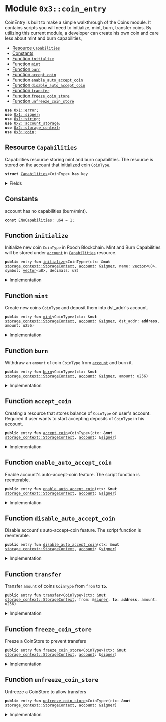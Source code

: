 
<a name="0x3_coin_entry"></a>

# Module `0x3::coin_entry`

CoinEntry is built to make a simple walkthrough of the Coins module.
It contains scripts you will need to initialize, mint, burn, transfer coins.
By utilizing this current module, a developer can create his own coin and care less about mint and burn capabilities,


-  [Resource `Capabilities`](#0x3_coin_entry_Capabilities)
-  [Constants](#@Constants_0)
-  [Function `initialize`](#0x3_coin_entry_initialize)
-  [Function `mint`](#0x3_coin_entry_mint)
-  [Function `burn`](#0x3_coin_entry_burn)
-  [Function `accept_coin`](#0x3_coin_entry_accept_coin)
-  [Function `enable_auto_accept_coin`](#0x3_coin_entry_enable_auto_accept_coin)
-  [Function `disable_auto_accept_coin`](#0x3_coin_entry_disable_auto_accept_coin)
-  [Function `transfer`](#0x3_coin_entry_transfer)
-  [Function `freeze_coin_store`](#0x3_coin_entry_freeze_coin_store)
-  [Function `unfreeze_coin_store`](#0x3_coin_entry_unfreeze_coin_store)


<pre><code><b>use</b> <a href="">0x1::error</a>;
<b>use</b> <a href="">0x1::signer</a>;
<b>use</b> <a href="">0x1::string</a>;
<b>use</b> <a href="">0x2::account_storage</a>;
<b>use</b> <a href="">0x2::storage_context</a>;
<b>use</b> <a href="coin.md#0x3_coin">0x3::coin</a>;
</code></pre>



<a name="0x3_coin_entry_Capabilities"></a>

## Resource `Capabilities`

Capabilities resource storing mint and burn capabilities.
The resource is stored on the account that initialized coin <code>CoinType</code>.


<pre><code><b>struct</b> <a href="coin_entry.md#0x3_coin_entry_Capabilities">Capabilities</a>&lt;CoinType&gt; <b>has</b> key
</code></pre>



<details>
<summary>Fields</summary>


<dl>
<dt>
<code>burn_cap: <a href="coin.md#0x3_coin_BurnCapability">coin::BurnCapability</a>&lt;CoinType&gt;</code>
</dt>
<dd>

</dd>
<dt>
<code>freeze_cap: <a href="coin.md#0x3_coin_FreezeCapability">coin::FreezeCapability</a>&lt;CoinType&gt;</code>
</dt>
<dd>

</dd>
<dt>
<code>mint_cap: <a href="coin.md#0x3_coin_MintCapability">coin::MintCapability</a>&lt;CoinType&gt;</code>
</dt>
<dd>

</dd>
</dl>


</details>

<a name="@Constants_0"></a>

## Constants


<a name="0x3_coin_entry_ENoCapabilities"></a>

account has no capabilities (burn/mint).


<pre><code><b>const</b> <a href="coin_entry.md#0x3_coin_entry_ENoCapabilities">ENoCapabilities</a>: u64 = 1;
</code></pre>



<a name="0x3_coin_entry_initialize"></a>

## Function `initialize`

Initialize new coin <code>CoinType</code> in Rooch Blockchain.
Mint and Burn Capabilities will be stored under <code><a href="account.md#0x3_account">account</a></code> in <code><a href="coin_entry.md#0x3_coin_entry_Capabilities">Capabilities</a></code> resource.


<pre><code><b>public</b> entry <b>fun</b> <a href="coin_entry.md#0x3_coin_entry_initialize">initialize</a>&lt;CoinType&gt;(ctx: &<b>mut</b> <a href="_StorageContext">storage_context::StorageContext</a>, <a href="account.md#0x3_account">account</a>: &<a href="">signer</a>, name: <a href="">vector</a>&lt;u8&gt;, symbol: <a href="">vector</a>&lt;u8&gt;, decimals: u8)
</code></pre>



<details>
<summary>Implementation</summary>


<pre><code><b>public</b> entry <b>fun</b> <a href="coin_entry.md#0x3_coin_entry_initialize">initialize</a>&lt;CoinType&gt;(
    ctx: &<b>mut</b> StorageContext,
    <a href="account.md#0x3_account">account</a>: &<a href="">signer</a>,
    name: <a href="">vector</a>&lt;u8&gt;,
    symbol: <a href="">vector</a>&lt;u8&gt;,
    decimals: u8,
) {
    <b>let</b> (burn_cap, freeze_cap, mint_cap) = <a href="coin.md#0x3_coin_initialize">coin::initialize</a>&lt;CoinType&gt;(
        ctx,
        <a href="account.md#0x3_account">account</a>,
        <a href="_utf8">string::utf8</a>(name),
        <a href="_utf8">string::utf8</a>(symbol),
        decimals,
    );

    <a href="_global_move_to">account_storage::global_move_to</a>(ctx, <a href="account.md#0x3_account">account</a>, <a href="coin_entry.md#0x3_coin_entry_Capabilities">Capabilities</a>&lt;CoinType&gt; {
        burn_cap,
        freeze_cap,
        mint_cap
    });
}
</code></pre>



</details>

<a name="0x3_coin_entry_mint"></a>

## Function `mint`

Create new coins <code>CoinType</code> and deposit them into dst_addr's account.


<pre><code><b>public</b> entry <b>fun</b> <a href="coin_entry.md#0x3_coin_entry_mint">mint</a>&lt;CoinType&gt;(ctx: &<b>mut</b> <a href="_StorageContext">storage_context::StorageContext</a>, <a href="account.md#0x3_account">account</a>: &<a href="">signer</a>, dst_addr: <b>address</b>, amount: u256)
</code></pre>



<details>
<summary>Implementation</summary>


<pre><code><b>public</b> entry <b>fun</b> <a href="coin_entry.md#0x3_coin_entry_mint">mint</a>&lt;CoinType&gt;(
    ctx: &<b>mut</b> StorageContext,
    <a href="account.md#0x3_account">account</a>: &<a href="">signer</a>,
    dst_addr: <b>address</b>,
    amount: u256,
) {
    <b>let</b> account_addr = <a href="_address_of">signer::address_of</a>(<a href="account.md#0x3_account">account</a>);

    <b>assert</b>!(
        <a href="_global_exists">account_storage::global_exists</a>&lt;<a href="coin_entry.md#0x3_coin_entry_Capabilities">Capabilities</a>&lt;CoinType&gt;&gt;(ctx, account_addr),
        <a href="_not_found">error::not_found</a>(<a href="coin_entry.md#0x3_coin_entry_ENoCapabilities">ENoCapabilities</a>),
    );

    <b>let</b> cap = <a href="_global_move_from">account_storage::global_move_from</a>&lt;<a href="coin_entry.md#0x3_coin_entry_Capabilities">Capabilities</a>&lt;CoinType&gt;&gt;(ctx, account_addr);
    // <b>let</b> cap = <a href="_global_borrow">account_storage::global_borrow</a>&lt;<a href="coin_entry.md#0x3_coin_entry_Capabilities">Capabilities</a>&lt;CoinType&gt;&gt;(ctx, account_addr);
    <b>let</b> coins_minted = <a href="coin.md#0x3_coin_mint">coin::mint</a>(ctx, amount, &cap.mint_cap);
    <a href="coin.md#0x3_coin_deposit">coin::deposit</a>(ctx, dst_addr, coins_minted);
    <a href="_global_move_to">account_storage::global_move_to</a>&lt;<a href="coin_entry.md#0x3_coin_entry_Capabilities">Capabilities</a>&lt;CoinType&gt;&gt;(ctx, <a href="account.md#0x3_account">account</a>, cap)
}
</code></pre>



</details>

<a name="0x3_coin_entry_burn"></a>

## Function `burn`

Withdraw an <code>amount</code> of coin <code>CoinType</code> from <code><a href="account.md#0x3_account">account</a></code> and burn it.


<pre><code><b>public</b> entry <b>fun</b> <a href="coin_entry.md#0x3_coin_entry_burn">burn</a>&lt;CoinType&gt;(ctx: &<b>mut</b> <a href="_StorageContext">storage_context::StorageContext</a>, <a href="account.md#0x3_account">account</a>: &<a href="">signer</a>, amount: u256)
</code></pre>



<details>
<summary>Implementation</summary>


<pre><code><b>public</b> entry <b>fun</b> <a href="coin_entry.md#0x3_coin_entry_burn">burn</a>&lt;CoinType&gt;(
    ctx: &<b>mut</b> StorageContext,
    <a href="account.md#0x3_account">account</a>: &<a href="">signer</a>,
    amount: u256,
) {
    <b>let</b> account_addr = <a href="_address_of">signer::address_of</a>(<a href="account.md#0x3_account">account</a>);

    <b>assert</b>!(
        <a href="_global_exists">account_storage::global_exists</a>&lt;<a href="coin_entry.md#0x3_coin_entry_Capabilities">Capabilities</a>&lt;CoinType&gt;&gt;(ctx, account_addr),
        <a href="_not_found">error::not_found</a>(<a href="coin_entry.md#0x3_coin_entry_ENoCapabilities">ENoCapabilities</a>),
    );

    // <b>let</b> cap = <a href="_global_borrow">account_storage::global_borrow</a>&lt;<a href="coin_entry.md#0x3_coin_entry_Capabilities">Capabilities</a>&lt;CoinType&gt;&gt;(ctx, account_addr);
    <b>let</b> cap = <a href="_global_move_from">account_storage::global_move_from</a>&lt;<a href="coin_entry.md#0x3_coin_entry_Capabilities">Capabilities</a>&lt;CoinType&gt;&gt;(ctx, account_addr);
    <b>let</b> to_burn = <a href="coin.md#0x3_coin_withdraw">coin::withdraw</a>&lt;CoinType&gt;(ctx, <a href="account.md#0x3_account">account</a>, amount);
    <a href="coin.md#0x3_coin_burn">coin::burn</a>&lt;CoinType&gt;(ctx, to_burn, &cap.burn_cap);
    <a href="_global_move_to">account_storage::global_move_to</a>&lt;<a href="coin_entry.md#0x3_coin_entry_Capabilities">Capabilities</a>&lt;CoinType&gt;&gt;(ctx, <a href="account.md#0x3_account">account</a>, cap);
}
</code></pre>



</details>

<a name="0x3_coin_entry_accept_coin"></a>

## Function `accept_coin`

Creating a resource that stores balance of <code>CoinType</code> on user's account.
Required if user wants to start accepting deposits of <code>CoinType</code> in his account.


<pre><code><b>public</b> entry <b>fun</b> <a href="coin_entry.md#0x3_coin_entry_accept_coin">accept_coin</a>&lt;CoinType&gt;(ctx: &<b>mut</b> <a href="_StorageContext">storage_context::StorageContext</a>, <a href="account.md#0x3_account">account</a>: &<a href="">signer</a>)
</code></pre>



<details>
<summary>Implementation</summary>


<pre><code><b>public</b> entry <b>fun</b> <a href="coin_entry.md#0x3_coin_entry_accept_coin">accept_coin</a>&lt;CoinType&gt;(ctx: &<b>mut</b> StorageContext, <a href="account.md#0x3_account">account</a>: &<a href="">signer</a>) {
    <a href="coin.md#0x3_coin_do_accept_coin">coin::do_accept_coin</a>&lt;CoinType&gt;(ctx, <a href="account.md#0x3_account">account</a>)
}
</code></pre>



</details>

<a name="0x3_coin_entry_enable_auto_accept_coin"></a>

## Function `enable_auto_accept_coin`

Enable account's auto-accept-coin feature.
The script function is reenterable.


<pre><code><b>public</b> entry <b>fun</b> <a href="coin_entry.md#0x3_coin_entry_enable_auto_accept_coin">enable_auto_accept_coin</a>(ctx: &<b>mut</b> <a href="_StorageContext">storage_context::StorageContext</a>, <a href="account.md#0x3_account">account</a>: &<a href="">signer</a>)
</code></pre>



<details>
<summary>Implementation</summary>


<pre><code><b>public</b> entry <b>fun</b> <a href="coin_entry.md#0x3_coin_entry_enable_auto_accept_coin">enable_auto_accept_coin</a>(ctx: &<b>mut</b> StorageContext, <a href="account.md#0x3_account">account</a>: &<a href="">signer</a>) {
    <a href="coin.md#0x3_coin_set_auto_accept_coin">coin::set_auto_accept_coin</a>(ctx, <a href="account.md#0x3_account">account</a>, <b>true</b>)
}
</code></pre>



</details>

<a name="0x3_coin_entry_disable_auto_accept_coin"></a>

## Function `disable_auto_accept_coin`

Disable account's auto-accept-coin feature.
The script function is reenterable.


<pre><code><b>public</b> entry <b>fun</b> <a href="coin_entry.md#0x3_coin_entry_disable_auto_accept_coin">disable_auto_accept_coin</a>(ctx: &<b>mut</b> <a href="_StorageContext">storage_context::StorageContext</a>, <a href="account.md#0x3_account">account</a>: &<a href="">signer</a>)
</code></pre>



<details>
<summary>Implementation</summary>


<pre><code><b>public</b> entry <b>fun</b> <a href="coin_entry.md#0x3_coin_entry_disable_auto_accept_coin">disable_auto_accept_coin</a>(ctx: &<b>mut</b> StorageContext, <a href="account.md#0x3_account">account</a>: &<a href="">signer</a>) {
    <a href="coin.md#0x3_coin_set_auto_accept_coin">coin::set_auto_accept_coin</a>(ctx, <a href="account.md#0x3_account">account</a>, <b>false</b>);
}
</code></pre>



</details>

<a name="0x3_coin_entry_transfer"></a>

## Function `transfer`

Transfer <code>amount</code> of coins <code>CoinType</code> from <code>from</code> to <code><b>to</b></code>.


<pre><code><b>public</b> entry <b>fun</b> <a href="coin_entry.md#0x3_coin_entry_transfer">transfer</a>&lt;CoinType&gt;(ctx: &<b>mut</b> <a href="_StorageContext">storage_context::StorageContext</a>, from: &<a href="">signer</a>, <b>to</b>: <b>address</b>, amount: u256)
</code></pre>



<details>
<summary>Implementation</summary>


<pre><code><b>public</b> entry <b>fun</b> <a href="coin_entry.md#0x3_coin_entry_transfer">transfer</a>&lt;CoinType&gt;(
    ctx: &<b>mut</b> StorageContext,
    from: &<a href="">signer</a>,
    <b>to</b>: <b>address</b>,
    amount: u256,
) {
    <a href="coin.md#0x3_coin_transfer">coin::transfer</a>&lt;CoinType&gt;(ctx, from, <b>to</b>, amount)
}
</code></pre>



</details>

<a name="0x3_coin_entry_freeze_coin_store"></a>

## Function `freeze_coin_store`

Freeze a CoinStore to prevent transfers


<pre><code><b>public</b> entry <b>fun</b> <a href="coin_entry.md#0x3_coin_entry_freeze_coin_store">freeze_coin_store</a>&lt;CoinType&gt;(ctx: &<b>mut</b> <a href="_StorageContext">storage_context::StorageContext</a>, <a href="account.md#0x3_account">account</a>: &<a href="">signer</a>)
</code></pre>



<details>
<summary>Implementation</summary>


<pre><code><b>public</b> entry <b>fun</b> <a href="coin_entry.md#0x3_coin_entry_freeze_coin_store">freeze_coin_store</a>&lt;CoinType&gt;(
    ctx: &<b>mut</b> StorageContext,
    <a href="account.md#0x3_account">account</a>: &<a href="">signer</a>
) {
    <b>let</b> account_addr = <a href="_address_of">signer::address_of</a>(<a href="account.md#0x3_account">account</a>);
    <b>assert</b>!(
        <a href="_global_exists">account_storage::global_exists</a>&lt;<a href="coin_entry.md#0x3_coin_entry_Capabilities">Capabilities</a>&lt;CoinType&gt;&gt;(ctx, account_addr),
        <a href="_not_found">error::not_found</a>(<a href="coin_entry.md#0x3_coin_entry_ENoCapabilities">ENoCapabilities</a>),
    );
    // <b>let</b> cap = <a href="_global_borrow">account_storage::global_borrow</a>&lt;<a href="coin_entry.md#0x3_coin_entry_Capabilities">Capabilities</a>&lt;CoinType&gt;&gt;(ctx, account_addr);
    <b>let</b> cap = <a href="_global_move_from">account_storage::global_move_from</a>&lt;<a href="coin_entry.md#0x3_coin_entry_Capabilities">Capabilities</a>&lt;CoinType&gt;&gt;(ctx, account_addr);
    <a href="coin.md#0x3_coin_freeze_coin_store">coin::freeze_coin_store</a>(ctx, account_addr, &cap.freeze_cap);
    <a href="_global_move_to">account_storage::global_move_to</a>&lt;<a href="coin_entry.md#0x3_coin_entry_Capabilities">Capabilities</a>&lt;CoinType&gt;&gt;(ctx, <a href="account.md#0x3_account">account</a>, cap)
}
</code></pre>



</details>

<a name="0x3_coin_entry_unfreeze_coin_store"></a>

## Function `unfreeze_coin_store`

Unfreeze a CoinStore to allow transfers


<pre><code><b>public</b> entry <b>fun</b> <a href="coin_entry.md#0x3_coin_entry_unfreeze_coin_store">unfreeze_coin_store</a>&lt;CoinType&gt;(ctx: &<b>mut</b> <a href="_StorageContext">storage_context::StorageContext</a>, <a href="account.md#0x3_account">account</a>: &<a href="">signer</a>)
</code></pre>



<details>
<summary>Implementation</summary>


<pre><code><b>public</b> entry <b>fun</b> <a href="coin_entry.md#0x3_coin_entry_unfreeze_coin_store">unfreeze_coin_store</a>&lt;CoinType&gt;(
    ctx: &<b>mut</b> StorageContext,
    <a href="account.md#0x3_account">account</a>: &<a href="">signer</a>
) {
    <b>let</b> account_addr = <a href="_address_of">signer::address_of</a>(<a href="account.md#0x3_account">account</a>);
    <b>assert</b>!(
        <a href="_global_exists">account_storage::global_exists</a>&lt;<a href="coin_entry.md#0x3_coin_entry_Capabilities">Capabilities</a>&lt;CoinType&gt;&gt;(ctx, account_addr),
        <a href="_not_found">error::not_found</a>(<a href="coin_entry.md#0x3_coin_entry_ENoCapabilities">ENoCapabilities</a>),
    );
    <b>let</b> cap = <a href="_global_move_from">account_storage::global_move_from</a>&lt;<a href="coin_entry.md#0x3_coin_entry_Capabilities">Capabilities</a>&lt;CoinType&gt;&gt;(ctx, account_addr);
    // <b>let</b> cap = <a href="_global_borrow">account_storage::global_borrow</a>&lt;<a href="coin_entry.md#0x3_coin_entry_Capabilities">Capabilities</a>&lt;CoinType&gt;&gt;(ctx, account_addr);
    <a href="coin.md#0x3_coin_unfreeze_coin_store">coin::unfreeze_coin_store</a>(ctx, account_addr, &cap.freeze_cap);
    <a href="_global_move_to">account_storage::global_move_to</a>&lt;<a href="coin_entry.md#0x3_coin_entry_Capabilities">Capabilities</a>&lt;CoinType&gt;&gt;(ctx, <a href="account.md#0x3_account">account</a>, cap)
}
</code></pre>



</details>
